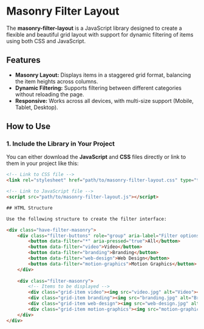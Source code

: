 # Masonry Filter Layout

The **masonry-filter-layout** is a JavaScript library designed to create a flexible and beautiful grid layout with support for dynamic filtering of items using both CSS and JavaScript.

## Features

- **Masonry Layout:** Displays items in a staggered grid format, balancing the item heights across columns.
- **Dynamic Filtering:** Supports filtering between different categories without reloading the page.
- **Responsive:** Works across all devices, with multi-size support (Mobile, Tablet, Desktop).

## How to Use

### 1. Include the Library in Your Project

You can either download the **JavaScript** and **CSS** files directly or link to them in your project like this:

```html
<!-- Link to CSS file -->
<link rel="stylesheet" href="path/to/masonry-filter-layout.css" type="text/css">

<!-- Link to JavaScript file -->
<script src="path/to/masonry-filter-layout.js"></script>

## HTML Structure

Use the following structure to create the filter interface:

<div class="have-filter-masonry">
    <div class="filter-buttons" role="group" aria-label="Filter options">
        <button data-filter="*" aria-pressed="true">All</button>
        <button data-filter="video">Video</button>
        <button data-filter="branding">Branding</button>
        <button data-filter="web-design">Web Design</button>
        <button data-filter="motion-graphics">Motion Graphics</button>
    </div>
    
    <div class="filter-masonry">
        <!-- Items to be displayed -->
        <div class="grid-item video"><img src="video.jpg" alt="Video"></div>
        <div class="grid-item branding"><img src="branding.jpg" alt="Branding"></div>
        <div class="grid-item web-design"><img src="web-design.jpg" alt="Web Design"></div>
        <div class="grid-item motion-graphics"><img src="motion-graphics.jpg" alt="Motion Graphics"></div>
    </div>
</div>

